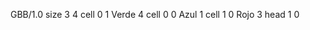 <gs-board> GBB/1.0
size 3 4
cell 0 1 Verde 4 
cell 0 0 Azul 1 
cell 1 0 Rojo 3 
head 1 0
 </gs-board>